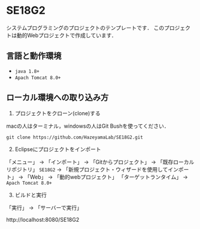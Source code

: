 # SE18G2

システムプログラミングのプロジェクトのテンプレートです．
このプロジェクトは動的Webプロジェクトで作成しています．

## 言語と動作環境

- `java 1.8+`
- `Apach Tomcat 8.0+`

## ローカル環境への取り込み方

1. プロジェクトをクローン(clone)する

  macの人はターミナル，windowsの人はGit Bushを使ってください．

```
git clone https://github.com/HazeyamaLab/SE18G2.git
```

2. Eclipseにプロジェクトをインポート

  「メニュー」 -> 「インポート」 -> 「Gitからプロジェクト」 -> 「既存ローカルリポジトリ」
  `SE18G2` -> 「新規プロジェクト・ウィザードを使用してインポート」 -> 「Web」 -> 「動的webプロジェクト」
  「ターゲットランタイム」 -> `Apach Tomcat 8.0+`


3. ビルドと実行

  「実行」 -> 「サーバーで実行」

http://localhost:8080/SE18G2
